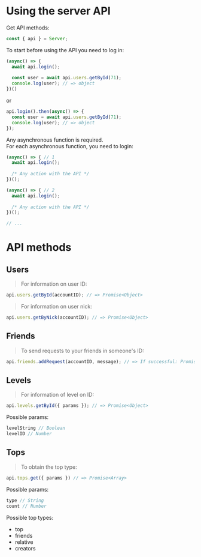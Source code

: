 # Using the server API
Get API methods:
```js
const { api } = Server;
```
To start before using the API you need to log in:
```js
(async() => {
  await api.login();
  
  const user = await api.users.getById(71);
  console.log(user); // => object
})()
```
or
```js
api.login().then(async() => {
  const user = await api.users.getById(71);
  console.log(user); // => object
});
```
Any asynchronous function is required.</br>
For each asynchronous function, you need to login:
```js
(async() => { // 1
  await api.login();
  
  /* Any action with the API */
})();

(async() => { // 2
  await api.login();
  
  /* Any action with the API */
})();

// ...
```
# API methods
## Users
> For information on user ID:
```js
api.users.getById(accountID); // => Promise<Object>
```

> For information on user nick:
```js
api.users.getByNick(accountID); // => Promise<Object>
```
## Friends
> To send requests to your friends in someone's ID:
```js
api.friends.addRequest(accountID, message); // => If successful: Promise<Boolean>
```
## Levels
> For information of level on ID:
```js
api.levels.getById({ params }); // => Promise<Object>
```
Possible params:
```js
levelString // Boolean
levelID // Number
```
## Tops
> To obtain the top type:
```js
api.tops.get({ params }) // => Promise<Array>
```
Possible params:
```js
type // String
count // Number
```
Possible top types:
* top
* friends
* relative
* creators
